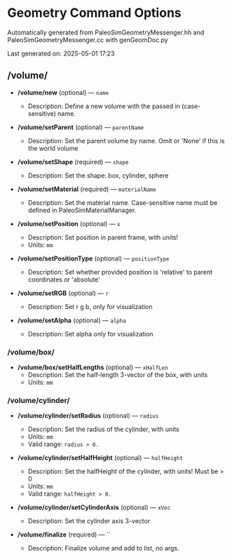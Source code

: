 # Geometry Command Options

Automatically generated from PaleoSimGeometryMessenger.hh and PaleoSimGeometryMessenger.cc with genGeomDoc.py

Last generated on: 2025-05-01 17:23

## /volume/

- **/volume/new** (optional) — `name`
  - Description: Define a new volume with the passed in (case-sensitive) name.

- **/volume/setParent** (optional) — `parentName`
  - Description: Set the parent volume by name. Omit or 'None' if this is the world volume

- **/volume/setShape** (required) — `shape`
  - Description: Set the shape: box, cylinder, sphere

- **/volume/setMaterial** (required) — `materialName`
  - Description: Set the material name. Case-sensitive name must be defined in PaleoSimMaterialManager.

- **/volume/setPosition** (optional) — `x`
  - Description: Set position in parent frame, with units!
  - Units: `mm`

- **/volume/setPositionType** (optional) — `positionType`
  - Description: Set whether provided position is 'relative' to parent coordinates or 'absolute'

- **/volume/setRGB** (optional) — `r`
  - Description: Set r g b, only for visualization

- **/volume/setAlpha** (optional) — `alpha`
  - Description: Set alpha only for visualization

### /volume/box/

- **/volume/box/setHalfLengths** (optional) — `xHalfLen`
  - Description: Set the half-length 3-vector of the box, with units
  - Units: `mm`

### /volume/cylinder/

- **/volume/cylinder/setRadius** (optional) — `radius`
  - Description: Set the radius of the cylinder, with units
  - Units: `mm`
  - Valid range: `radius > 0.`

- **/volume/cylinder/setHalfHeight** (optional) — `halfHeight`
  - Description: Set the halfHeight of the cylinder, with units! Must be > 0
  - Units: `mm`
  - Valid range: `halfHeight > 0.`

- **/volume/cylinder/setCylinderAxis** (optional) — `xVec`
  - Description: Set the cylinder axis 3-vector

- **/volume/finalize** (required) — ``
  - Description: Finalize volume and add to list, no args.

